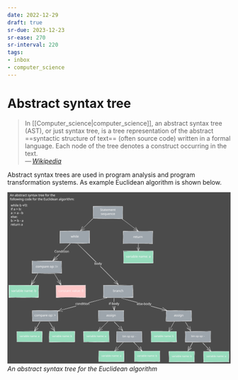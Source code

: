 ```yaml
---
date: 2022-12-29
draft: true
sr-due: 2023-12-23
sr-ease: 270
sr-interval: 220
tags:
- inbox
- computer_science
---
```


# Abstract syntax tree

> In [[Computer_science|computer_science]], an abstract syntax tree (AST), or
> just syntax tree, is a tree representation of the abstract
> ==syntactic structure of text== (often source code) written in a formal
> language. Each node of the tree denotes a construct occurring in the text.\
> — <cite>[Wikipedia](https://en.wikipedia.org/wiki/Abstract_syntax_tree)</cite>
<!--SR:!2023-07-20,1,250-->

Abstract syntax trees are used in program analysis and program
transformation systems. As example Euclidean algorithm is shown below.

![AST](./img/AST.excalidraw.svg)
_An abstract syntax tree for the Euclidean algorithm_